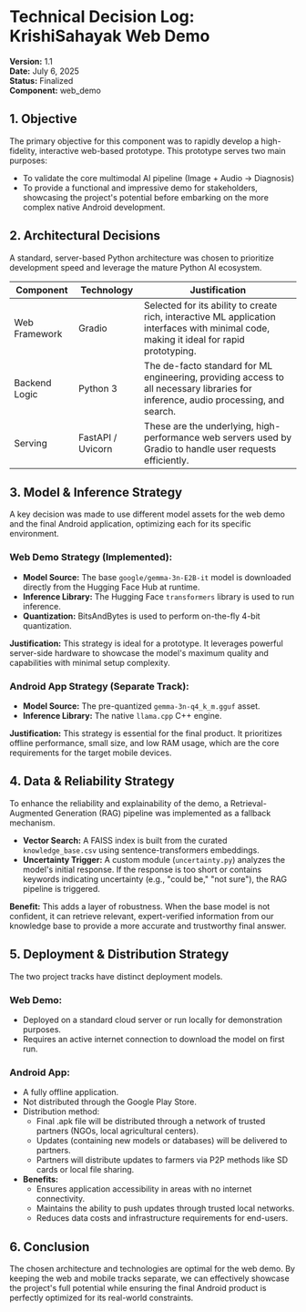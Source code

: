 # Technical Decision Log: KrishiSahayak Web Demo

**Version:** 1.1  
**Date:** July 6, 2025  
**Status:** Finalized  
**Component:** web_demo

## 1. Objective

The primary objective for this component was to rapidly develop a high-fidelity, interactive web-based prototype. This prototype serves two main purposes:
- To validate the core multimodal AI pipeline (Image + Audio → Diagnosis)
- To provide a functional and impressive demo for stakeholders, showcasing the project's potential before embarking on the more complex native Android development.

## 2. Architectural Decisions

A standard, server-based Python architecture was chosen to prioritize development speed and leverage the mature Python AI ecosystem.

| Component | Technology | Justification |
|-----------|------------|---------------|
| Web Framework | Gradio | Selected for its ability to create rich, interactive ML application interfaces with minimal code, making it ideal for rapid prototyping. |
| Backend Logic | Python 3 | The de-facto standard for ML engineering, providing access to all necessary libraries for inference, audio processing, and search. |
| Serving | FastAPI / Uvicorn | These are the underlying, high-performance web servers used by Gradio to handle user requests efficiently. |

## 3. Model & Inference Strategy

A key decision was made to use different model assets for the web demo and the final Android application, optimizing each for its specific environment.

### Web Demo Strategy (Implemented):
- **Model Source:** The base `google/gemma-3n-E2B-it` model is downloaded directly from the Hugging Face Hub at runtime.
- **Inference Library:** The Hugging Face `transformers` library is used to run inference.
- **Quantization:** BitsAndBytes is used to perform on-the-fly 4-bit quantization.

**Justification:** This strategy is ideal for a prototype. It leverages powerful server-side hardware to showcase the model's maximum quality and capabilities with minimal setup complexity.

### Android App Strategy (Separate Track):
- **Model Source:** The pre-quantized `gemma-3n-q4_k_m.gguf` asset.
- **Inference Library:** The native `llama.cpp` C++ engine.

**Justification:** This strategy is essential for the final product. It prioritizes offline performance, small size, and low RAM usage, which are the core requirements for the target mobile devices.

## 4. Data & Reliability Strategy

To enhance the reliability and explainability of the demo, a Retrieval-Augmented Generation (RAG) pipeline was implemented as a fallback mechanism.

- **Vector Search:** A FAISS index is built from the curated `knowledge_base.csv` using sentence-transformers embeddings.
- **Uncertainty Trigger:** A custom module (`uncertainty.py`) analyzes the model's initial response. If the response is too short or contains keywords indicating uncertainty (e.g., "could be," "not sure"), the RAG pipeline is triggered.

**Benefit:** This adds a layer of robustness. When the base model is not confident, it can retrieve relevant, expert-verified information from our knowledge base to provide a more accurate and trustworthy final answer.

## 5. Deployment & Distribution Strategy

The two project tracks have distinct deployment models.

### Web Demo:
- Deployed on a standard cloud server or run locally for demonstration purposes.
- Requires an active internet connection to download the model on first run.

### Android App:
- A fully offline application.
- Not distributed through the Google Play Store.
- Distribution method:
  - Final .apk file will be distributed through a network of trusted partners (NGOs, local agricultural centers).
  - Updates (containing new models or databases) will be delivered to partners.
  - Partners will distribute updates to farmers via P2P methods like SD cards or local file sharing.
- **Benefits:**
  - Ensures application accessibility in areas with no internet connectivity.
  - Maintains the ability to push updates through trusted local networks.
  - Reduces data costs and infrastructure requirements for end-users.

## 6. Conclusion

The chosen architecture and technologies are optimal for the web demo. By keeping the web and mobile tracks separate, we can effectively showcase the project's full potential while ensuring the final Android product is perfectly optimized for its real-world constraints.
